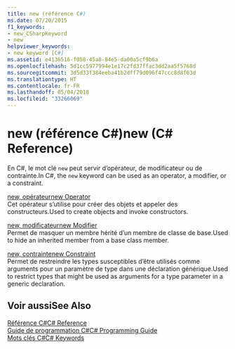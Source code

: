 ```yaml
---
title: new (référence C#)
ms.date: 07/20/2015
f1_keywords:
- new_CSharpKeyword
- new
helpviewer_keywords:
- new keyword [C#]
ms.assetid: e4136516-f058-45a8-84e5-da00a5cf9b6a
ms.openlocfilehash: 5d1cc5977994e1e17c2fd37ffac3dd2aa5f5768d
ms.sourcegitcommit: 3d5d33f384eeba41b2dff79d096f47ccc8d8f03d
ms.translationtype: HT
ms.contentlocale: fr-FR
ms.lasthandoff: 05/04/2018
ms.locfileid: "33266069"
---
```

# <a name="new-c-reference"></a><span data-ttu-id="ca8dc-102">new (référence C#)</span><span class="sxs-lookup"><span data-stu-id="ca8dc-102">new (C# Reference)</span></span>
<span data-ttu-id="ca8dc-103">En C#, le mot clé `new` peut servir d’opérateur, de modificateur ou de contrainte.</span><span class="sxs-lookup"><span data-stu-id="ca8dc-103">In C#, the `new` keyword can be used as an operator, a modifier, or a constraint.</span></span>  
  
 [<span data-ttu-id="ca8dc-104">new, opérateur</span><span class="sxs-lookup"><span data-stu-id="ca8dc-104">new Operator</span></span>](../../../csharp/language-reference/keywords/new-operator.md)  
 <span data-ttu-id="ca8dc-105">Cet opérateur s’utilise pour créer des objets et appeler des constructeurs.</span><span class="sxs-lookup"><span data-stu-id="ca8dc-105">Used to create objects and invoke constructors.</span></span>  
  
 [<span data-ttu-id="ca8dc-106">new, modificateur</span><span class="sxs-lookup"><span data-stu-id="ca8dc-106">new Modifier</span></span>](../../../csharp/language-reference/keywords/new-modifier.md)  
 <span data-ttu-id="ca8dc-107">Permet de masquer un membre hérité d’un membre de classe de base.</span><span class="sxs-lookup"><span data-stu-id="ca8dc-107">Used to hide an inherited member from a base class member.</span></span>  
  
 [<span data-ttu-id="ca8dc-108">new, contrainte</span><span class="sxs-lookup"><span data-stu-id="ca8dc-108">new Constraint</span></span>](../../../csharp/language-reference/keywords/new-constraint.md)  
 <span data-ttu-id="ca8dc-109">Permet de restreindre les types susceptibles d’être utilisés comme arguments pour un paramètre de type dans une déclaration générique.</span><span class="sxs-lookup"><span data-stu-id="ca8dc-109">Used to restrict types that might be used as arguments for a type parameter in a generic declaration.</span></span>  
  
## <a name="see-also"></a><span data-ttu-id="ca8dc-110">Voir aussi</span><span class="sxs-lookup"><span data-stu-id="ca8dc-110">See Also</span></span>  
 [<span data-ttu-id="ca8dc-111">Référence C#</span><span class="sxs-lookup"><span data-stu-id="ca8dc-111">C# Reference</span></span>](../../../csharp/language-reference/index.md)  
 [<span data-ttu-id="ca8dc-112">Guide de programmation C#</span><span class="sxs-lookup"><span data-stu-id="ca8dc-112">C# Programming Guide</span></span>](../../../csharp/programming-guide/index.md)  
 [<span data-ttu-id="ca8dc-113">Mots clés C#</span><span class="sxs-lookup"><span data-stu-id="ca8dc-113">C# Keywords</span></span>](../../../csharp/language-reference/keywords/index.md)
